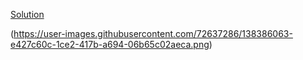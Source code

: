 [Solution](https://fem-interactive-pricing-component-main-two.vercel.app/)

(https://user-images.githubusercontent.com/72637286/138386063-e427c60c-1ce2-417b-a694-06b65c02aeca.png)
